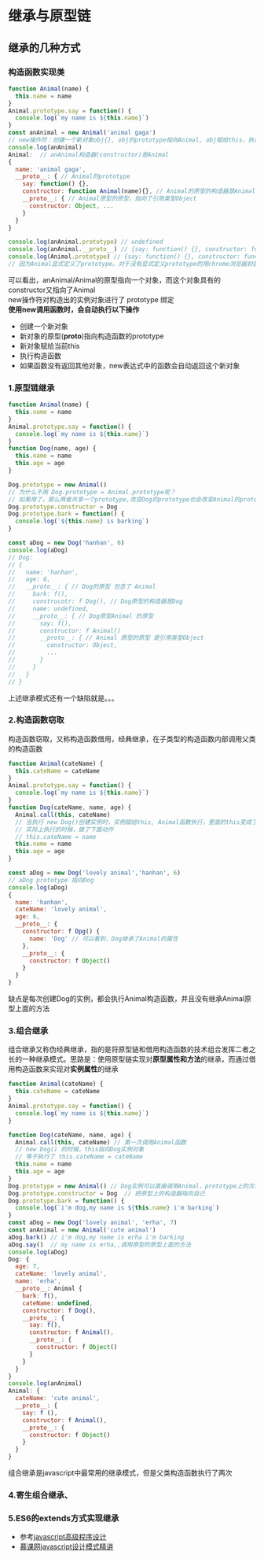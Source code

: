 # 继承与原型链

## 继承的几种方式

### 构造函数实现类
```js
function Animal(name) {
  this.name = name
}
Animal.prototype.say = function() {
  console.log(`my name is ${this.name}`)
}
const anAnimal = new Animal('animal gaga')
// new操作符：创建一个新对象obj{}, obj的prototype指向Animal, obj赋给this，执行构造函数，返回新对象obj
console.log(anAnimal) 
Animal:  // anAnimal构造器(constructor)是Animal
{
  name: 'animal gaga', 
  __proto__: { // Animal的prototype
    say: function() {}, 
    constructor: function Animal(name){}, // Animal的原型的构造器是Animal
    __proto__: { // Animal原型的原型，指向了引用类型Object
      constructor: Object, ... 
    }
  }
}

console.log(anAnimal.prototype) // undefined
console.log(anAnimal.__proto__) // {say: function() {}, constructor: function Animal(name){}, __proto__: {constructor: Object, ...} }
console.log(Animal.prototype) // {say: function() {}, constructor: function Animal(name){}, __proto__: {constructor: Object, ...} }
// 因为Animal显式定义了prototype。对于没有显式定义prototype的用chrome浏览器封装的__proto__可以访问
```
可以看出，anAnimal/Animal的原型指向一个对象，而这个对象具有的constructor又指向了Animal  
new操作符对构造出的实例对象进行了 prototype 绑定  
**使用new调用函数时，会自动执行以下操作** 
- 创建一个新对象
- 新对象的原型(__proto__)指向构造函数的prototype
- 新对象赋给当前this
- 执行构造函数
- 如果函数没有返回其他对象，new表达式中的函数会自动返回这个新对象

### 1.原型链继承
```js
function Animal(name) {
  this.name = name
}
Animal.prototype.say = function() {
  console.log(`my name is ${this.name}`)
}
function Dog(name, age) {
  this.name = name
  this.age = age
}

Dog.prototype = new Animal()
// 为什么不用 Dog.prototype = Animal.prototype呢？
// 如果用了，那么两者共享一个prototype,改变Dog的prototype也会改变Animal的prototype
Dog.prototype.constructor = Dog
Dog.prototype.bark = function() {
  console.log(`${this.name} is barking`)
}

const aDog = new Dog('hanhan', 6)
console.log(aDog)
// Dog: 
// {
//   name: 'hanhan', 
//   age: 6, 
//   __proto__: { // Dog的原型 包含了 Animal
//     bark: f(), 
//     construcotr: f Dog(), // Dog原型的构造器是Dog
//     name: undefined, 
//     __proto__: { // Dog原型Animal 的原型
//       say: f(), 
//       constructor: f Animal()
//       __proto__: { // Animal 原型的原型 是引用类型Object
//         constructor: Object,
//         ...
//       }
//     }
//   }
// }
```
上述继承模式还有一个缺陷就是。。。

### 2.构造函数窃取
构造函数窃取，又称构造函数借用，经典继承，在子类型的构造函数内部调用父类的构造函数
```js
function Animal(cateName) {
  this.cateName = cateName
}
Animal.prototype.say = function() {
  console.log(`my name is ${this.name}`)
}
function Dog(cateName, name, age) {
  Animal.call(this, cateName) 
  // 当执行 new Dog()创建实例时，实例赋给this, Animal函数执行，里面的this变成了new Dog()的实例，参数name,age也会被传递给Animal函数
  // 实际上执行的时候，做了下面动作
  // this.cateName = name
  this.name = name
  this.age = age
}

const aDog = new Dog('lovely animal','hanhan', 6)
// aDog prototype 指向Dog
console.log(aDog)
{
  name: 'hanhan',
  cateName: 'lovely animal',
  age: 6,
  __proto__: {
    constructor: f Dpg() {
      name: 'Dog' // 可以看到，Dog继承了Animal的属性
    },
    __proto__: {
      constructor: f Object()
    }
  }
}
```
缺点是每次创建Dog的实例，都会执行Animal构造函数，并且没有继承Animal原型上面的方法

### 3.组合继承
组合继承又称伪经典继承，指的是将原型链和借用构造函数的技术组合发挥二者之长的一种继承模式。思路是：使用原型链实现对**原型属性和方法**的继承，而通过借用构造函数来实现对**实例属性**的继承
```js
function Animal(cateName) {
  this.cateName = cateName
}
Animal.prototype.say = function() {
  console.log(`my name is ${this.name}`)
}

function Dog(cateName, name, age) {
  Animal.call(this, cateName) // 第一次调用Animal函数
  // new Dog() 的时候，this指向Dog实例对象
  // 等于执行了 this.cateName = cateName
  this.name = name
  this.age = age
}
Dog.prototype = new Animal() // Dog实例可以直接调用Animal，prototype上的方法，这是第二次调用Animal函数
Dog.prototype.constructor = Dog  // 把原型上的构造器指向自己
Dog.prototype.bark = function() {
  console.log(`i'm dog,my name is ${this.name} i'm barking`)
}
const aDog = new Dog('lovely animal', 'erha', 7)
const anAnimal = new Animal('cute animal')
aDog.bark() // i'm dog,my name is erha i'm barking
aDog.say()  // my name is erha,,调用原型的原型上面的方法
console.log(aDog)
Dog: {
  age: 7,
  cateName: 'lovely animal',
  name: 'erha',
  __proto__: Animal {
    bark: f(),
    cateName: undefined,
    constructor: f Dog(),
    __proto__: {
      say: f(),
      constructor: f Animal(),
      __proto__: {
        constructor: f Object()
      }
    }
  }
}
console.log(anAnimal)
Animal: {
  cateName: 'cute animal',
  __proto__: {
    say: f (),
    constructor: f Animal(),
    __proto__: {
      constructor: f Object()
    }
  }
}
```
组合继承是javascript中最常用的继承模式，但是父类构造函数执行了两次

### 4.寄生组合继承、

### 5.ES6的extends方式实现继承

- 参考[javascript高级程序设计]()
- [慕课网javascript设计模式精讲](https://www.imooc.com/read/38/article/480)